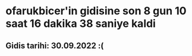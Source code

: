# ofarukbicer'in gidisine son 8 gun 10 saat 16 dakika 38 saniye kaldi

## Gidis tarihi: 30.09.2022 :(